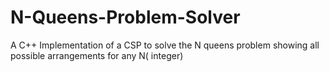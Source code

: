 # N-Queens-Problem-Solver
A C++ Implementation of a CSP to solve the N queens problem showing all possible arrangements for any N( integer)

